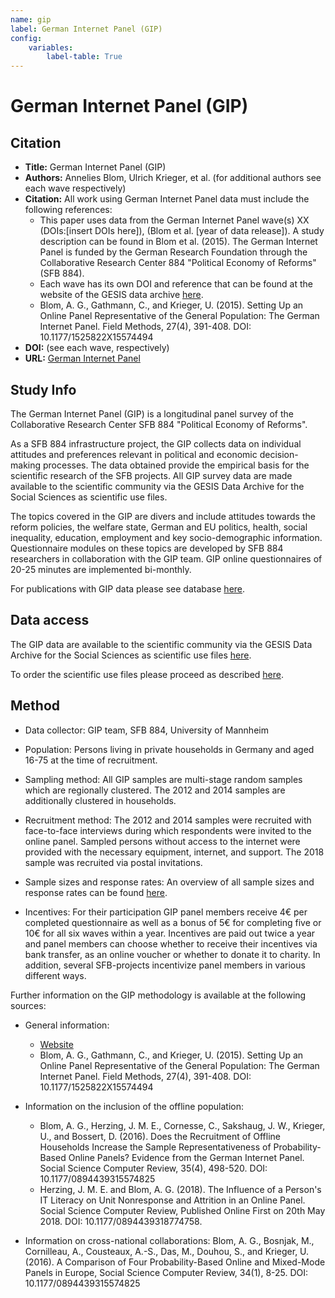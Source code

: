 ```yaml
---
name: gip
label: German Internet Panel (GIP)
config:
    variables:
        label-table: True
---
```


# German Internet Panel (GIP)

## Citation

-  **Title:** German Internet Panel (GIP)
-  **Authors:** Annelies Blom, Ulrich Krieger, et al. (for additional authors see each wave respectively)
-  **Citation:** All work using German Internet Panel data must include the following references:
    - This paper uses data from the German Internet Panel wave(s) XX (DOIs:[insert DOIs here]), (Blom et al. [year of data release]). A study description can be found in Blom et al. (2015). The German Internet Panel is funded by the German Research Foundation through the Collaborative Research Center 884 "Political Economy of Reforms" (SFB 884).
    - Each wave has its own DOI and reference that can be found at the website of the GESIS data archive [here](https://dbk.gesis.org/dbksearch/GDesc2.asp?no=0109&tab=&ll=10&notabs=1&db=E).
    - Blom, A. G., Gathmann, C., and Krieger, U. (2015). Setting Up an Online Panel Representative of the General Population: The German Internet Panel. Field Methods, 27(4), 391-408. DOI: 10.1177/1525822X15574494
-  **DOI:** (see each wave, respectively)
-  **URL:** [German Internet Panel](https://www.uni-mannheim.de/gip/)

## Study Info

The German Internet Panel (GIP) is a longitudinal panel survey of the Collaborative Research Center SFB 884 "Political Economy of Reforms".

As a SFB 884 infrastructure project, the GIP collects data on individual attitudes and preferences relevant in political and economic decision-making processes. The data obtained provide the empirical basis for the scientific research of the SFB projects. All GIP survey data are made available to the scientific community via the GESIS Data Archive for the Social Sciences as scientific use files.

The topics covered in the GIP are divers and include attitudes towards the reform policies, the welfare state, German and EU politics, health, social inequality, education, employment and key socio-demographic information. Questionnaire modules on these topics are developed by SFB 884 researchers in collaboration with the GIP team. GIP online questionnaires of 20-25 minutes are implemented bi-monthly.

For publications with GIP data please see database [here](https://intranet.reforms.uni-mannheim.de/extern/publications/index.php).

## Data access

The GIP data are available to the scientific community via the GESIS Data Archive for the Social Sciences as scientific use files [here](https://dbk.gesis.org/dbksearch/GDESC2.asp?no=0109&DB=D).

To order the scientific use files please proceed as described [here](https://dbk.gesis.org/dbksearch/download.asp?db=D&id=54805).

## Method

- Data collector: GIP team, SFB 884, University of Mannheim

- Population: Persons living in private households in Germany and aged 16-75 at the time of recruitment.

- Sampling method: All GIP samples are multi-stage random samples which are regionally clustered. The 2012 and 2014 samples are additionally clustered in households.

- Recruitment method: The 2012 and 2014 samples were recruited with face-to-face interviews during which respondents were invited to the online panel. Sampled persons without access to the internet were provided with the necessary equipment, internet, and support. The 2018 sample was recruited via postal invitations.

- Sample sizes and response rates: An overview of all sample sizes and response rates can be found [here](https://www.uni-mannheim.de/media/Einrichtungen/gip/Response_Rates/German_Internet_Panel_Response_Rates.pdf).

- Incentives: For their participation GIP panel members receive 4€ per completed questionnaire as well as a bonus of 5€ for completing five or 10€ for all six waves within a year. Incentives are paid out twice a year and panel members can choose whether to receive their incentives via bank transfer, as an online voucher or whether to donate it to charity. In addition, several SFB-projects incentivize panel members in various different ways.

Further information on the GIP methodology is available at the following sources:

- General information:
    - [Website](https://www.uni-mannheim.de/gip/)
    - Blom, A. G., Gathmann, C., and Krieger, U. (2015). Setting Up an Online Panel Representative of the General Population: The German Internet Panel. Field Methods, 27(4), 391-408. DOI: 10.1177/1525822X15574494

- Information on the inclusion of the offline population:
    - Blom, A. G., Herzing, J. M. E., Cornesse, C., Sakshaug, J. W., Krieger, U., and Bossert, D. (2016). Does the Recruitment of Offline Households Increase the Sample Representativeness of Probability-Based Online Panels? Evidence from the German Internet Panel. Social Science Computer Review, 35(4), 498-520. DOI: 10.1177/0894439315574825
    - Herzing, J. M. E. and Blom, A. G. (2018). The Influence of a Person's IT Literacy on Unit Nonresponse and Attrition in an Online Panel. Social Science Computer Review, Published Online First on 20th May 2018. DOI: 10.1177/0894439318774758.

- Information on cross-national collaborations: Blom, A. G., Bosnjak, M., Cornilleau, A., Cousteaux, A.-S., Das, M., Douhou, S., and Krieger, U. (2016). A Comparison of Four Probability-Based Online and Mixed-Mode Panels in Europe, Social Science Computer Review, 34(1), 8-25. DOI: 10.1177/0894439315574825
